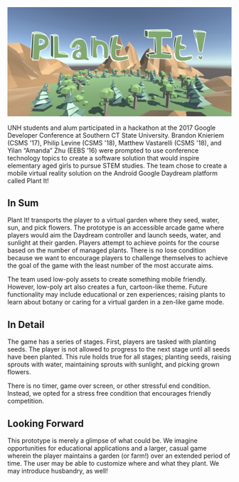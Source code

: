 ![alt text](https://github.com/bknie1/Plant-It/blob/master/Logo.png "Plant It!")

UNH students and alum participated in a hackathon at the 2017 Google Developer Conference at Southern CT State University. Brandon Knieriem (CSMS '17), Philip Levine (CSMS '18), Matthew Vastarelli (CSMS '18), and Yilan “Amanda” Zhu (EEBS ’16) were prompted to use conference technology topics to create a software solution that would inspire elementary aged girls to pursue STEM studies. The team chose to create a mobile virtual reality solution on the Android Google Daydream platform called Plant It!

## In Sum
Plant It! transports the player to a virtual garden where they seed, water, sun, and pick flowers. The prototype is an accessible arcade game where players would aim the Daydream controller and launch seeds, water, and sunlight at their garden. Players attempt to
achieve points for the course based on the number of managed plants. There is no lose condition because we want to encourage players to challenge themselves to achieve the goal of the game with the least number of the most accurate aims.

The team used low-poly assets to create something mobile friendly. However, low-poly art also creates a fun, cartoon-like theme. Future functionality may include educational or zen experiences; raising plants to learn about botany or caring for a virtual garden in a zen-like game mode.

## In Detail
The game has a series of stages. First, players are tasked with planting seeds. The player is not allowed to progress to the
next stage until all seeds have been planted. This rule holds true for all stages; planting seeds, raising sprouts with water, 
maintaining sprouts with sunlight, and picking grown flowers.

There is no timer, game over screen, or other stressful end condition. Instead, we opted for a stress free condition that
encourages friendly competition.

## Looking Forward
This prototype is merely a glimpse of what could be. We imagine opportunities for educational applications and a larger, 
casual game wherein the player maintains a garden (or farm!) over an extended period of time. The user may be able to
customize where and what they plant. We may introduce husbandry, as well!

